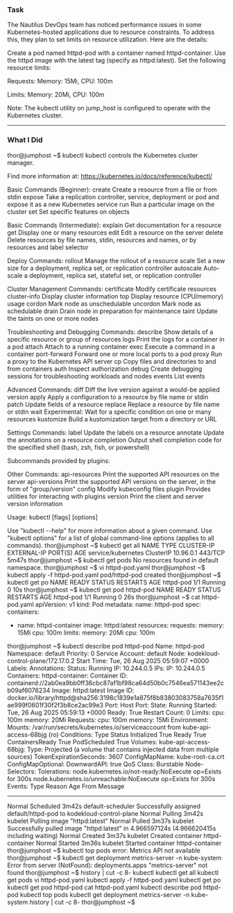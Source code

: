 ### Task 

The Nautilus DevOps team has noticed performance issues in some Kubernetes-hosted applications due to resource constraints. To address this, they plan to set limits on resource utilization. Here are the details:

Create a pod named httpd-pod with a container named httpd-container. Use the httpd image with the latest tag (specify as httpd:latest). Set the following resource limits:

Requests: Memory: 15Mi, CPU: 100m

Limits: Memory: 20Mi, CPU: 100m

Note: The kubectl utility on jump_host is configured to operate with the Kubernetes cluster.

--------------------------------


### What I Did

thor@jumphost ~$ kubectl
kubectl controls the Kubernetes cluster manager.

 Find more information at: https://kubernetes.io/docs/reference/kubectl/

Basic Commands (Beginner):
  create          Create a resource from a file or from stdin
  expose          Take a replication controller, service, deployment or pod and expose it as a new Kubernetes service
  run             Run a particular image on the cluster
  set             Set specific features on objects

Basic Commands (Intermediate):
  explain         Get documentation for a resource
  get             Display one or many resources
  edit            Edit a resource on the server
  delete          Delete resources by file names, stdin, resources and names, or by resources and label selector

Deploy Commands:
  rollout         Manage the rollout of a resource
  scale           Set a new size for a deployment, replica set, or replication controller
  autoscale       Auto-scale a deployment, replica set, stateful set, or replication controller

Cluster Management Commands:
  certificate     Modify certificate resources
  cluster-info    Display cluster information
  top             Display resource (CPU/memory) usage
  cordon          Mark node as unschedulable
  uncordon        Mark node as schedulable
  drain           Drain node in preparation for maintenance
  taint           Update the taints on one or more nodes

Troubleshooting and Debugging Commands:
  describe        Show details of a specific resource or group of resources
  logs            Print the logs for a container in a pod
  attach          Attach to a running container
  exec            Execute a command in a container
  port-forward    Forward one or more local ports to a pod
  proxy           Run a proxy to the Kubernetes API server
  cp              Copy files and directories to and from containers
  auth            Inspect authorization
  debug           Create debugging sessions for troubleshooting workloads and nodes
  events          List events

Advanced Commands:
  diff            Diff the live version against a would-be applied version
  apply           Apply a configuration to a resource by file name or stdin
  patch           Update fields of a resource
  replace         Replace a resource by file name or stdin
  wait            Experimental: Wait for a specific condition on one or many resources
  kustomize       Build a kustomization target from a directory or URL

Settings Commands:
  label           Update the labels on a resource
  annotate        Update the annotations on a resource
  completion      Output shell completion code for the specified shell (bash, zsh, fish, or powershell)

Subcommands provided by plugins:

Other Commands:
  api-resources   Print the supported API resources on the server
  api-versions    Print the supported API versions on the server, in the form of "group/version"
  config          Modify kubeconfig files
  plugin          Provides utilities for interacting with plugins
  version         Print the client and server version information

Usage:
  kubectl [flags] [options]

Use "kubectl <command> --help" for more information about a given command.
Use "kubectl options" for a list of global command-line options (applies to all commands).
thor@jumphost ~$ kubectl get all
NAME                 TYPE        CLUSTER-IP   EXTERNAL-IP   PORT(S)   AGE
service/kubernetes   ClusterIP   10.96.0.1    <none>        443/TCP   5m47s
thor@jumphost ~$ kubectl get pods
No resources found in default namespace.
thor@jumphost ~$ vi httpd-pod.yaml
thor@jumphost ~$ kubectl apply -f httpd-pod.yaml
pod/httpd-pod created
thor@jumphost ~$ kubectl get po
NAME        READY   STATUS    RESTARTS   AGE
httpd-pod   1/1     Running   0          10s
thor@jumphost ~$ kubectl get pod httpd-pod
NAME        READY   STATUS    RESTARTS   AGE
httpd-pod   1/1     Running   0          26s
thor@jumphost ~$ cat httpd-pod.yaml 
apiVersion: v1
kind: Pod
metadata:
  name: httpd-pod
spec:
  containers:
  - name: httpd-container
    image: httpd:latest
    resources:
      requests:
        memory: 15Mi
        cpu: 100m
      limits:
        memory: 20Mi
        cpu: 100m

thor@jumphost ~$ kubectl describe pod httpd-pod
Name:             httpd-pod
Namespace:        default
Priority:         0
Service Account:  default
Node:             kodekloud-control-plane/172.17.0.2
Start Time:       Tue, 26 Aug 2025 05:59:07 +0000
Labels:           <none>
Annotations:      <none>
Status:           Running
IP:               10.244.0.5
IPs:
  IP:  10.244.0.5
Containers:
  httpd-container:
    Container ID:   containerd://2ab0ea9bb0ff36cbc87af1bf98ca64d50b0c7546ea571143ee2cb09af6076234
    Image:          httpd:latest
    Image ID:       docker.io/library/httpd@sha256:3198c1839e1a875f8b83803083758a7635f1ae999f0601f30f2f3b8ce2ac99e3
    Port:           <none>
    Host Port:      <none>
    State:          Running
      Started:      Tue, 26 Aug 2025 05:59:13 +0000
    Ready:          True
    Restart Count:  0
    Limits:
      cpu:     100m
      memory:  20Mi
    Requests:
      cpu:        100m
      memory:     15Mi
    Environment:  <none>
    Mounts:
      /var/run/secrets/kubernetes.io/serviceaccount from kube-api-access-68bjg (ro)
Conditions:
  Type              Status
  Initialized       True 
  Ready             True 
  ContainersReady   True 
  PodScheduled      True 
Volumes:
  kube-api-access-68bjg:
    Type:                    Projected (a volume that contains injected data from multiple sources)
    TokenExpirationSeconds:  3607
    ConfigMapName:           kube-root-ca.crt
    ConfigMapOptional:       <nil>
    DownwardAPI:             true
QoS Class:                   Burstable
Node-Selectors:              <none>
Tolerations:                 node.kubernetes.io/not-ready:NoExecute op=Exists for 300s
                             node.kubernetes.io/unreachable:NoExecute op=Exists for 300s
Events:
  Type    Reason     Age    From               Message
  ----    ------     ----   ----               -------
  Normal  Scheduled  3m42s  default-scheduler  Successfully assigned default/httpd-pod to kodekloud-control-plane
  Normal  Pulling    3m42s  kubelet            Pulling image "httpd:latest"
  Normal  Pulled     3m37s  kubelet            Successfully pulled image "httpd:latest" in 4.966597124s (4.966620415s including waiting)
  Normal  Created    3m37s  kubelet            Created container httpd-container
  Normal  Started    3m36s  kubelet            Started container httpd-container
thor@jumphost ~$ kubectl top pods
error: Metrics API not available
thor@jumphost ~$ kubectl get deployment metrics-server -n kube-system
Error from server (NotFound): deployments.apps "metrics-server" not found
thor@jumphost ~$ history | cut -c 8-
kubectl
kubectl get all
kubectl get pods
vi httpd-pod.yaml
kubectl apply -f httpd-pod.yaml
kubectl get po
kubectl get pod httpd-pod
cat httpd-pod.yaml 
kubectl describe pod httpd-pod
kubectl top pods
kubectl get deployment metrics-server -n kube-system
history | cut -c 8-
thor@jumphost ~$ 
